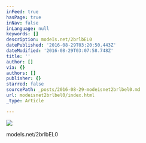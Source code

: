 ```yaml
---
inFeed: true
hasPage: true
inNav: false
inLanguage: null
keywords: []
description: modeIs.net/2brlbEL0
datePublished: '2016-08-29T03:20:50.443Z'
dateModified: '2016-08-29T03:07:58.748Z'
title: ''
author: []
via: {}
authors: []
publisher: {}
starred: false
sourcePath: _posts/2016-08-29-modeisnet2brlbel0.md
url: modeisnet2brlbel0/index.html
_type: Article

---
```

![](https://the-grid-user-content.s3-us-west-2.amazonaws.com/b926bfe5-638d-4c40-b74e-799fd53bc6c5.jpg)

modeIs.net/2brlbEL0